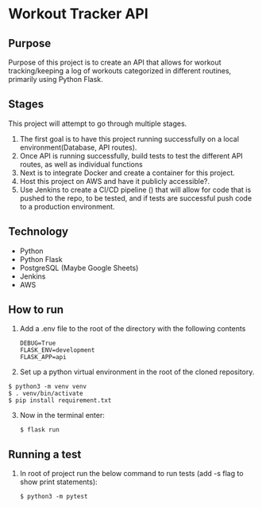# Workout Tracker API

## Purpose
Purpose of this project is to create an API that allows for workout tracking/keeping a log of workouts categorized in different routines, primarily using Python Flask.

## Stages 
This project will attempt to go through multiple stages. 
1. The first goal is to have this project running successfully on a local environment(Database, API routes).
2. Once API is running successfully, build tests to test the different API routes, as well as individual functions
3. Next is to integrate Docker and create a container for this project.
4. Host this project on AWS and have it publicly accessible?. 
5. Use Jenkins to create a CI/CD pipeline () that will allow for code that is pushed to the repo, to be tested, and if tests are successful push code to a production environment.

## Technology
- Python
- Python Flask
- PostgreSQL (Maybe Google Sheets)
- Jenkins
- AWS

## How to run
1. Add a .env file to the root of the directory with the following contents
    ```
    DEBUG=True
    FLASK_ENV=development
    FLASK_APP=api
    ```
2. Set up a python virtual environment in the root of the cloned repository.
```
$ python3 -m venv venv
$ . venv/bin/activate
$ pip install requirement.txt
```

3. Now in the terminal enter:
    ```
    $ flask run
    ```
## Running a test
1. In root of project run the below command to run tests (add -s flag to show print statements):
   ```
   $ python3 -m pytest
   ```
   